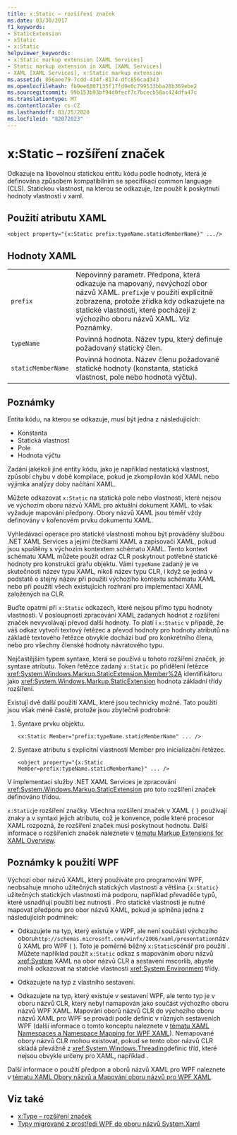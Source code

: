 ```yaml
---
title: x:Static – rozšíření značek
ms.date: 03/30/2017
f1_keywords:
- StaticExtension
- xStatic
- x:Static
helpviewer_keywords:
- x:Static markup extension [XAML Services]
- Static markup extension in XAML [XAML Services]
- XAML [XAML Services], x:Static markup extension
ms.assetid: 056aee79-7cdd-434f-8174-dfc856cad343
ms.openlocfilehash: fb9ee6807135f17fd9e0c799533bba28b369ebe2
ms.sourcegitcommit: 99b153b93bf94d0fecf7c7bcecb58ac424dfa47c
ms.translationtype: MT
ms.contentlocale: cs-CZ
ms.lasthandoff: 03/25/2020
ms.locfileid: "82072023"
---
```

# <a name="xstatic-markup-extension"></a>x:Static – rozšíření značek

Odkazuje na libovolnou statickou entitu kódu podle hodnoty, která je definována způsobem kompatibilním se specifikací common language (CLS). Statickou vlastnost, na kterou se odkazuje, lze použít k poskytnutí hodnoty vlastnosti v xaml.

## <a name="xaml-attribute-usage"></a>Použití atributu XAML

```xaml
<object property="{x:Static prefix:typeName.staticMemberName}" .../>
```

## <a name="xaml-values"></a>Hodnoty XAML

| | |
|-|-|
|`prefix`|Nepovinný parametr. Předpona, která odkazuje na mapovaný, nevýchozí obor názvů XAML. `prefix`je v použití explicitně zobrazena, protože zřídka kdy odkazujete na statické vlastnosti, které pocházejí z výchozího oboru názvů XAML. Viz Poznámky.|
|`typeName`|Povinná hodnota. Název typu, který definuje požadovaný statický člen.|
|`staticMemberName`|Povinná hodnota. Název členu požadované statické hodnoty (konstanta, statická vlastnost, pole nebo hodnota výčtu).|

## <a name="remarks"></a>Poznámky

Entita kódu, na kterou se odkazuje, musí být jedna z následujících:

- Konstanta
- Statická vlastnost
- Pole
- Hodnota výčtu

Zadání jakékoli jiné entity kódu, jako je například nestatická vlastnost, způsobí chybu v době kompilace, pokud je zkompilován kód XAML nebo výjimka analýzy doby načítání XAML.

Můžete odkazovat `x:Static` na statická pole nebo vlastnosti, které nejsou ve výchozím oboru názvů XAML pro aktuální dokument XAML. to však vyžaduje mapování předpony. Obory názvů XAML jsou téměř vždy definovány v kořenovém prvku dokumentu XAML.

Vyhledávací operace pro statické vlastnosti mohou být prováděny službou .NET XAML Services a jejími čtečkami XAML a zapisovači XAML, pokud jsou spuštěny s výchozím kontextem schématu XAML. Tento kontext schématu XAML můžete použít odraz CLR poskytnout potřebné statické hodnoty pro konstrukci grafu objektu. Vámi `typeName` zadaný je ve skutečnosti název typu XAML, nikoli název typu CLR, i když se jedná v podstatě o stejný název při použití výchozího kontextu schématu XAML nebo při použití všech existujících rozhraní pro implementaci XAML založených na CLR.

Buďte opatrní při `x:Static` odkazech, které nejsou přímo typu hodnoty vlastnosti. V posloupnosti zpracování XAML zadaných hodnot z rozšíření značek nevyvolávají převod další hodnoty. To platí i `x:Static` v případě, že váš odkaz vytvoří textový řetězec a převod hodnoty pro hodnoty atributů na základě textového řetězce obvykle dochází buď pro konkrétního člena, nebo pro všechny členské hodnoty návratového typu.

Nejčastějším typem syntaxe, která se používá u tohoto rozšíření značek, je syntaxe atributu. Token řetězce zadaný `x:Static` po přidělení řetězce <xref:System.Windows.Markup.StaticExtension.Member%2A> identifikátoru jako <xref:System.Windows.Markup.StaticExtension> hodnota základní třídy rozšíření.

Existují dvě další použití XAML, které jsou technicky možné. Tato použití jsou však méně časté, protože jsou zbytečně podrobné:

01. Syntaxe prvku objektu.

    ```xaml
    <x:Static Member="prefix:typeName.staticMemberName" ... />
    ```

02. Syntaxe atributu s explicitní vlastností Member pro inicializační řetězec.

    ```xaml
    <object property="{x:Static Member=prefix:typeName.staticMemberName}" ... />
    ```

V implementaci služby .NET XAML Services je zpracování <xref:System.Windows.Markup.StaticExtension> pro toto rozšíření značek definováno třídou.

`x:Static`je rozšíření značky. Všechna rozšíření značek v XAML `{` `}` používají znaky a v syntaxi jejich atributu, což je konvence, podle které procesor XAML rozpozná, že rozšíření značek musí poskytnout hodnotu. Další informace o rozšířeních značek naleznete v [tématu Markup Extensions for XAML Overview](markup-extensions-overview.md).

## <a name="wpf-usage-notes"></a>Poznámky k použití WPF

Výchozí obor názvů XAML, který používáte pro programování WPF, neobsahuje mnoho užitečných statických vlastností a většina `{x:Static}` užitečných statických vlastností má podporu, například převaděče typů, které usnadňují použití bez nutnosti . Pro statické vlastnosti je nutné mapovat předponu pro obor názvů XAML, pokud je splněna jedna z následujících podmínek:

- Odkazujete na typ, který existuje v WPF, ale není součástí výchozího oboru`http://schemas.microsoft.com/winfx/2006/xaml/presentation`názvů XAML pro WPF ( ). Toto je poměrně běžný `x:Static`scénář pro použití . Můžete například použít `x:Static` odkaz s mapováním oboru názvů <xref:System> XAML na obor názvů CLR a sestavení mscorlib, abyste mohli odkazovat na statické vlastnosti <xref:System.Environment> třídy.

- Odkazujete na typ z vlastního sestavení.

- Odkazujete na typ, který existuje v sestavení WPF, ale tento typ je v oboru názvů CLR, který nebyl namapován jako součást výchozího oboru názvů WPF XAML. Mapování oborů názvů CLR do výchozího oboru názvů XAML pro WPF se provádí podle definic v různých sestaveních WPF (další informace o tomto konceptu naleznete v [tématu XAML Namespaces a Namespace Mapping for WPF XAML](../../framework/wpf/advanced/xaml-namespaces-and-namespace-mapping-for-wpf-xaml.md)). Nemapované obory názvů CLR mohou existovat, pokud se tento obor názvů CLR skládá převážně z <xref:System.Windows.Threading>definic tříd, které nejsou obvykle určeny pro XAML, například .

Další informace o použití předpon a oborů názvů XAML pro WPF naleznete v [tématu XAML Obory názvů a Mapování oboru názvů pro WPF XAML](../../framework/wpf/advanced/xaml-namespaces-and-namespace-mapping-for-wpf-xaml.md).

## <a name="see-also"></a>Viz také

- [x:Type – rozšíření značek](xtype-markup-extension.md)
- [Typy migrované z prostředí WPF do oboru názvů System.Xaml](../../framework/wpf/advanced/types-migrated-from-wpf-to-system.md)
